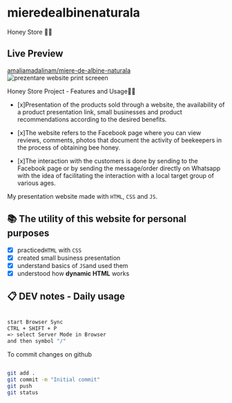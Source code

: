 # mieredealbinenaturala

Honey Store 🍯🐝

## Live Preview

[amaliamadalinam/miere-de-albine-naturala](https://amaliamadalinam.github.io/miere-de-albine-naturala/)
![prezentare website print screeen](https://github.com/amaliamadalinam/miere-de-albine-naturala/assets/162793221/215e80ec-2e83-4181-89f4-8658c2f61fda)

Honey Store Project - Features and Usage🍯🐝

- [x]Presentation of the products sold through a website, the availability of a product presentation link, small businesses and product recommendations according to the desired benefits.

- [x]The website refers to the Facebook page where you can view reviews, comments, photos that document the activity of beekeepers in the process of obtaining bee honey.

- [x]The interaction with the customers is done by sending to the Facebook page or by sending the message/order directly on Whatsapp with the idea of facilitating the interaction with a local target group of various ages.

My presentation website made with `HTML`, `CSS` and `JS`.

## 📚 The utility of this website for personal purposes

- [x] practiced`HTML` with `CSS`
- [x] created small business presentation
- [x] understand basics of `JS`and used them
- [x] understood how **dynamic HTML** works

## 📋 DEV notes - Daily usage

```sh

start Browser Sync
CTRL + SHIFT + P
=> select Server Mode in Browser
and then symbol "/"

```

To commit changes on github

```sh

git add .
git commit -m "Initial commit"
git push
git status

```
